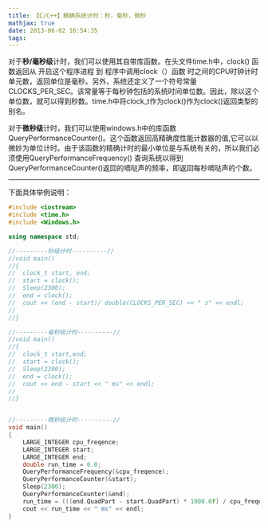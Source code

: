 ```yaml
---
title: 【C/C++】精确系统计时：秒，毫秒，微秒
mathjax: true
date: 2013-06-02 16:54:35
tags:
---
```




对于**秒/毫秒级**计时，我们可以使用其自带库函数。在头文件time.h中，clock() 函数返回从 开启这个程序进程 到 程序中调用clock（）函数 时之间的CPU时钟计时单元数，返回单位是毫秒。另外，系统还定义了一个符号常量CLOCKS_PER_SEC。该常量等于每秒钟包括的系统时间单位数。因此，除以这个单位数，就可以得到秒数。time.h中将clock_t作为clock()作为clock()返回类型的别名。

对于**微秒级**计时，我们可以使用windows.h中的库函数QueryPerformanceCounter()。这个函数返回高精确度性能计数器的值,它可以以微妙为单位计时。由于该函数的精确计时的最小单位是与系统有关的，所以我们必须使用QueryPerformanceFrequency() 查询系统以得到QueryPerformanceCounter()返回的嘀哒声的频率，即返回每秒嘀哒声的个数。

<!--more-->




--------
下面具体举例说明：

```c++
#include <iostream>
#include <time.h>
#include <Windows.h>

using namespace std;

//---------秒级计时----------//
//void main()
//{
//	clock_t start, end;
//	start = clock();
//	Sleep(2300);
//	end = clock();
//	cout << (end - start)/ double(CLOCKS_PER_SEC) << " s" << endl; 
//
//}

//---------毫秒级计时----------//
//void main() 
//{
//	clock_t start,end;
//	start = clock();
//	Sleep(2300);
//	end = clock();
//	cout << end - start << " ms" << endl;
//	
//}


//---------微秒级计时----------//
void main()
{
	LARGE_INTEGER cpu_freqence;
	LARGE_INTEGER start;
	LARGE_INTEGER end;
	double run_time = 0.0;
	QueryPerformanceFrequency(&cpu_freqence);
	QueryPerformanceCounter(&start);
	Sleep(2300);
	QueryPerformanceCounter(&end);
	run_time = (((end.QuadPart - start.QuadPart) * 1000.0f) / cpu_freqence.QuadPart);
	cout << run_time << " ms" << endl;
}
```

